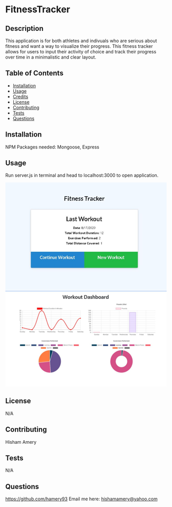        
# FitnessTracker


## Description 

This application is for both athletes and indivuals who are serious about fitness and want a way
to visualize their progress. This fitness tracker allows for users to input their activity of
choice and track their progress over time in a minimalistic and clear layout.

## Table of Contents

* [Installation](#installation)
* [Usage](#usage)
* [Credits](#credits)
* [License](#license)
* [Contributing](#contributing)
* [Tests](#tests)
* [Questions](#questions) 
    
## Installation

NPM Packages needed: Mongoose, Express


## Usage 

Run server.js in terminal and head to localhost:3000 to open application.

![app screen shot](https://github.com/hamery93/Fitness-Tracker/blob/master/appscreenshot.jpg)
![app screen shot](https://github.com/hamery93/Fitness-Tracker/blob/master/appscreenshot1.jpg)
   
## License

N/A
    
## Contributing

Hisham Amery


## Tests
N/A
    
## Questions

https://github.com/hamery93
Email me here: hishamamery@yahoo.com
    